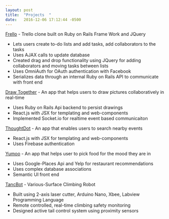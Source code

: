 ```yaml
---
layout: post
title:  "Projects  "
date:   2016-12-06 17:12:44 -0500
---
```



[Frello](https://protected-coast-18057.herokuapp.com/)  - Trello clone built on Ruby on Rails Frame Work and JQuery 
*  Lets users create to-do lists and add tasks, add collaborators to the tasks
*  Uses AJAX calls to update database
*  Created drag and drop functionality using JQuery for adding collaborators and moving tasks between lists
*  Uses OmniAuth for OAuth authentication with Facebook
*  Serializes data through an internal Ruby on Rails API to communicate with front end

[Draw Together](https://dt-react.herokuapp.com/) - An app that helps users to draw pictures collaboratively in real-time 
*  Uses Ruby on Rails Api backend to persist drawings
*  React.js with JSX for templating and web-components
*  Implemented Socket.io for realtime event based communicaiton

[ThoughtDot](https://thoughtdot-e75ba.firebaseapp.com/) - An app that enables users to search nearby events 
*  React.js with JSX for templating and web-components
*  Uses Firebase authentication

[Yumoo](https://github.com/aehmt/yumoo-app)  - An app that helps user to pick food for the mood they are in 
*  Uses Google-Places Api and Yelp for restaurant recommendations
*  Uses complex database associations
*  Semantic UI front end

[TancBot](https://www.youtube.com/watch?v=IrEqJdxzFeY) - Various-Surface Climbing Robot
*  Built using 2-axis laser cutter, Arduino Nano, Xbee, Labview Programming Language
*  Remote controlled, real-time climbing safety monitoring
*  Designed active tail control system using proximity sensors

